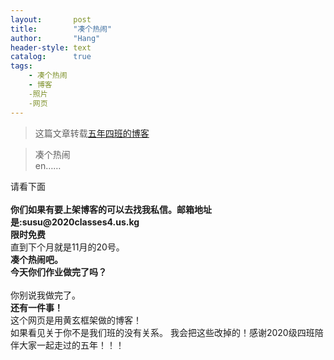 ```yaml
---
layout:       post
title:        "凑个热闹"
author:       "Hang"
header-style: text
catalog:      true
tags:
    - 凑个热闹
    - 博客
    -照片
    -网页
---
```


> 这篇文章转载[五年四班的博客](www.blog2020classes4.us.kg)


<div>
    <blockquote>凑个热闹
        <br>
        en……</blockquote>请看下面
    <br>
    <br><b>你们如果有要上架博客的可以去找我私信。邮箱地址是:susu@2020classes4.us.kg </b>
    <br><b>限时免费</b>
    <br>直到下个月就是11月的20号。
    <br><b>凑个热闹吧。 </b>
    <br><b>今天你们作业做完了吗？</b>
    <br>
    <br>你别说我做完了。
    <br><b>还有一件事！</b>
    <br>这个网页是用黄玄框架做的博客！
    <br>如果看见关于你不是我们班的没有关系。
    <dr>我会把这些改掉的！感谢2020级四班陪伴大家一起走过的五年！！！
    <dr>
    <dr>
</div>
